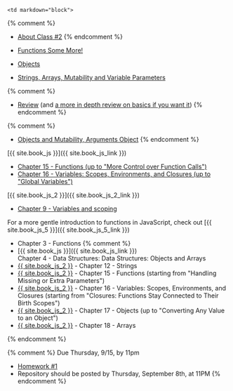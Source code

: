 	<td markdown="block">
{% comment %}
* [About Class #2](slides/02/meta.html)
{% endcomment %}

* [Functions Some More!](slides/02/functions-addendum.html)
* [Objects](slides/02/objects.html)
* [Strings, Arrays, Mutability and Variable Parameters](slides/02/strings-arrays.html)

{% comment %}
* [Review](slides/02/review.html) (and [a more in depth review on basics if you want it](slides/02/review-basics.html))
{% endcomment %}

{% comment %}
* [Objects and Mutability, Arguments Object](slides/02/objects-addendum.html)
{% endcomment %}



</td>
	<td markdown="block">
[{{ site.book_js }}]({{ site.book_js_link }})

* [Chapter 15 - Functions (up to "More Control over Function Calls")](http://speakingjs.com/es5/ch15.html)
* [Chapter 16 -  Variables: Scopes, Environments, and Closures (up to "Global Variables")](http://speakingjs.com/es5/ch16.html)

[{{ site.book_js_2 }}]({{ site.book_js_2_link }})

* [Chapter 9 - Variables and scoping](http://exploringjs.com/es6/ch_variables.html)

For a more gentle introduction to functions in JavaScript, check out [{{ site.book_js_5 }}]({{ site.book_js_5_link }}) 

* Chapter 3 - Functions
{% comment %}
* [{{ site.book_js }}]({{ site.book_js_link }}) <br> Chapter 4 - Data Structures: Data Structures: Objects and Arrays
* [{{ site.book_js_2 }}](http://speakingjs.com/es5/ch12.html) - Chapter 12 - Strings
* [{{ site.book_js_2 }}](http://speakingjs.com/es5/ch15.html) - Chapter 15 - Functions (starting from "Handling Missing or Extra Parameters")
* [{{ site.book_js_2 }}](http://speakingjs.com/es5/ch16.html) - Chapter 16 -  Variables: Scopes, Environments, and Closures (starting from "Closures: Functions Stay Connected to Their Birth Scopes")
* [{{ site.book_js_2 }}](http://speakingjs.com/es5/ch17.html) - Chapter 17 - Objects (up to "Converting Any Value to an Object")
* [{{ site.book_js_2 }}](http://speakingjs.com/es5/ch18.html) - Chapter 18 - Arrays

{% endcomment %}

</td>
	<td markdown="block">


{% comment %}
Due Thursday, 9/15, by 11pm

* [Homework #1](homework/01.html)
* Repository should be posted by Thursday, September 8th, at 11PM
{% endcomment %}


</td>
